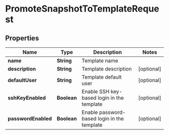 

# PromoteSnapshotToTemplateRequest


## Properties

| Name | Type | Description | Notes |
|------------ | ------------- | ------------- | -------------|
|**name** | **String** | Template name |  |
|**description** | **String** | Template description |  [optional] |
|**defaultUser** | **String** | Template default user |  [optional] |
|**sshKeyEnabled** | **Boolean** | Enable SSH key-based login in the template |  [optional] |
|**passwordEnabled** | **Boolean** | Enable password-based login in the template |  [optional] |



